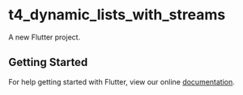 # t4_dynamic_lists_with_streams

A new Flutter project.

## Getting Started

For help getting started with Flutter, view our online
[documentation](https://flutter.io/).
